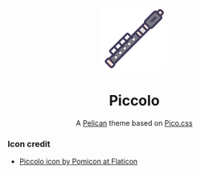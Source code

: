 <p align="center">
  <img src="piccolo.png" alt="Piccolo icon" />
</p>

<h1 align="center">Piccolo</h1>
<p align="center">A <a href="https://github.com/getpelican/pelican">Pelican</a> theme based on <a href="https://github.com/picocss/pico">Pico.css</a></p>

### Icon credit

* [Piccolo icon by Pomicon at Flaticon](https://www.flaticon.com/free-icons/piccolo)
